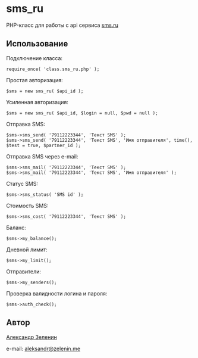 # sms_ru

PHP-класс для работы с api сервиса [sms.ru](http://sms.ru)

## Использование

Подключение класса:

    require_once( 'class.sms_ru.php' );

Простая авторизация:

    $sms = new sms_ru( $api_id );

Усиленная авторизация:

    $sms = new sms_ru( $api_id, $login = null, $pwd = null );

Отправка SMS:

    $sms->sms_send( '79112223344', 'Текст SMS' );
	$sms->sms_send( '79112223344', 'Текст SMS', 'Имя отправителя', time(), $test = true, $partner_id );

Отправка SMS через e-mail:

    $sms->sms_mail( '79112223344', 'Текст SMS' );
	$sms->sms_mail( '79112223344', 'Текст SMS', 'Имя отправителя' );

Статус SMS:

    $sms->sms_status( 'SMS id' );

Стоимость SMS:

    $sms->sms_cost( '79112223344', 'Текст SMS' );

Баланс:

    $sms->my_balance();

Дневной лимит:

    $sms->my_limit();

Отправители:

    $sms->my_senders();

Проверка валидности логина и пароля:

    $sms->auth_check();

## Автор

[Александр Зеленин](https://github.com/zelenin/)

e-mail: aleksandr@zelenin.me